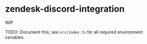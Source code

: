 # zendesk-discord-integration

WIP

TODO: Document this; see `src/index.ts` for all required environment variables.
